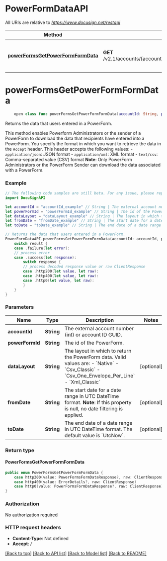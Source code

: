 # PowerFormDataAPI

All URIs are relative to *https://www.docusign.net/restapi*

Method | HTTP request | Description
------------- | ------------- | -------------
[**powerFormsGetPowerFormFormData**](PowerFormDataAPI.md#powerformsgetpowerformformdata) | **GET** /v2.1/accounts/{accountId}/powerforms/{powerFormId}/form_data | Returns the data that users entered in a PowerForm.


# **powerFormsGetPowerFormFormData**
```swift
    open class func powerFormsGetPowerFormFormData(accountId: String, powerFormId: String, dataLayout: String? = nil, fromDate: String? = nil, toDate: String? = nil, headers: HTTPHeaders = DocuSignAPI.customHeaders, beforeSend: (inout ClientRequest) throws -> () = { _ in }) -> EventLoopFuture<PowerFormsGetPowerFormFormData>
```

Returns the data that users entered in a PowerForm.

This method enables Powerform Administrators or the sender of a PowerForm to download the data that recipients have entered into a PowerForm.  You specify the format in which you want to retrieve the data in the `Accept` header. This header accepts the following values:   - `application/json`: JSON format - `application/xml`: XML format - `text/csv`: Comma-separated value (CSV) format  **Note**: Only PowerForm Administrators or the PowerForm Sender can download the data associated with a PowerForm.

### Example 
```swift
// The following code samples are still beta. For any issue, please report via http://github.com/OpenAPITools/openapi-generator/issues/new
import DocuSignAPI

let accountId = "accountId_example" // String | The external account number (int) or account ID GUID.
let powerFormId = "powerFormId_example" // String | The id of the PowerForm.
let dataLayout = "dataLayout_example" // String | The layout in which to return the PowerForm data. Valid values are:  - `Native` - `Csv_Classic` - `Csv_One_Envelope_Per_Line` - `Xml_Classic` (optional)
let fromDate = "fromDate_example" // String | The start date for a date range in UTC DateTime format.  **Note**: If this property is null, no date filtering is applied. (optional)
let toDate = "toDate_example" // String | The end date of a date range in UTC DateTime format. The default value is `UtcNow`. (optional)

// Returns the data that users entered in a PowerForm.
PowerFormDataAPI.powerFormsGetPowerFormFormData(accountId: accountId, powerFormId: powerFormId, dataLayout: dataLayout, fromDate: fromDate, toDate: toDate).whenComplete { result in
    switch result {
    case .failure(let error):
    // process error
    case .success(let response):
        switch response {
        // process decoded response value or raw ClientResponse
        case .http200(let value, let raw):
        case .http400(let value, let raw):
        case .http0(let value, let raw):
        }
    }
}
```

### Parameters

Name | Type | Description  | Notes
------------- | ------------- | ------------- | -------------
 **accountId** | **String** | The external account number (int) or account ID GUID. | 
 **powerFormId** | **String** | The id of the PowerForm. | 
 **dataLayout** | **String** | The layout in which to return the PowerForm data. Valid values are:  - &#x60;Native&#x60; - &#x60;Csv_Classic&#x60; - &#x60;Csv_One_Envelope_Per_Line&#x60; - &#x60;Xml_Classic&#x60; | [optional] 
 **fromDate** | **String** | The start date for a date range in UTC DateTime format.  **Note**: If this property is null, no date filtering is applied. | [optional] 
 **toDate** | **String** | The end date of a date range in UTC DateTime format. The default value is &#x60;UtcNow&#x60;. | [optional] 

### Return type

#### PowerFormsGetPowerFormFormData

```swift
public enum PowerFormsGetPowerFormFormData {
    case http200(value: PowerFormsFormDataResponse?, raw: ClientResponse)
    case http400(value: ErrorDetails?, raw: ClientResponse)
    case http0(value: PowerFormsFormDataResponse?, raw: ClientResponse)
}
```

### Authorization

No authorization required

### HTTP request headers

 - **Content-Type**: Not defined
 - **Accept**: */*

[[Back to top]](#) [[Back to API list]](../README.md#documentation-for-api-endpoints) [[Back to Model list]](../README.md#documentation-for-models) [[Back to README]](../README.md)

